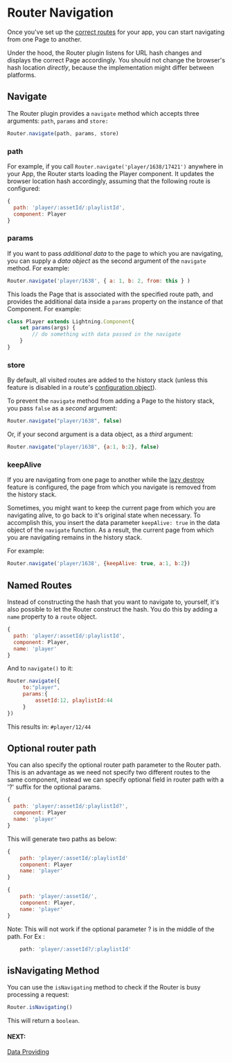 # Router Navigation

Once you've set up the [correct routes](configuration.md) for your app, you can start navigating from one Page to another.

Under the hood, the Router plugin listens for URL hash changes and displays the correct Page accordingly. You should
not change the browser's hash location *directly*, because the implementation might differ between platforms.

## Navigate

The Router plugin provides a `navigate` method which accepts three arguments: `path`, `params` and `store:`

```js
Router.navigate(path, params, store)
```

### path

For example, if you call `Router.navigate('player/1638/17421')` anywhere in your App, the Router starts loading the Player component. It updates the browser location hash accordingly, assuming that the following route is configured:

```js
{
  path: 'player/:assetId/:playlistId',
  component: Player
}
```

### params

If you want to pass *additional data* to the page to which you are navigating, you can supply a *data object* as the second argument of the `navigate` method. For example:

```js
Router.navigate('player/1638', { a: 1, b: 2, from: this } )
```

This loads the Page that is associated with the specified route path, and provides the additional data inside a `params` property on the instance of that Component. For example:

```js
class Player extends Lightning.Component{
    set params(args) {
        // do something with data passed in the navigate
    }
}
```

### store

By default, all visited routes are added to the history stack (unless this feature is disabled in a route's [configuration object](configuration.md#preventstorage)).

To prevent the `navigate` method from adding a Page to the history stack, you pass `false` as a *second* argument:

```js
Router.navigate("player/1638", false)
```

Or, if your second argument is a data object, as a *third* argument:

```js
Router.navigate("player/1638", {a:1, b:2}, false)
```

### keepAlive

If you are navigating from one page to another while the [lazy destroy](settings.md#lazyDestroy) feature is configured, the page from which you navigate is removed from the history stack.

Sometimes, you might want to keep the current page from which you are navigating alive, to go back to it's original state when necessary. To accomplish this, you insert the data parameter `keepAlive: true` in the data object of the `navigate` function. As a result, the current page from which you are navigating remains in the history stack.

For example:

```js
Router.navigate('player/1638', {keepAlive: true, a:1, b:2})
```

## Named Routes

Instead of constructing the hash that you want to navigate to, yourself, it's also possible to let the Router construct the hash.
You do this by adding a `name` property to a `route` object.

```js
{
  path: 'player/:assetId/:playlistId',
  component: Player,
  name: 'player'
}
```

And to `navigate()` to it:

```js
Router.navigate({
     to:"player",
     params:{
         assetId:12, playlistId:44
     }
})
```

This results in: `#player/12/44`

## Optional router path

You can also specify the optional router path parameter to the Router path.
This is an advantage as we need not specify two different routes to the same component, instead we can specify optional field in router path with a '?' suffix for the optional params.

```js
{
  path: 'player/:assetId/:playlistId?',
  component: Player
  name: 'player'
}
```

This will generate two paths as below:

```js
{
    path: 'player/:assetId/:playlistId'
    component: Player
    name: 'player'
}
```
```js
{
    path: 'player/:assetId/',
    component: Player,
    name: 'player'
}
```

Note: This will not work if the optional parameter ? is in the middle of the path. For Ex :
```js
    path: 'player/:assetId?/:playlistId'
```


## isNavigating Method

 You can use the `isNavigating` method to check if the Router is busy processing a request:

```js
Router.isNavigating()
```
This will return a `boolean`.

#### NEXT:
[Data Providing](dataproviding.md)
